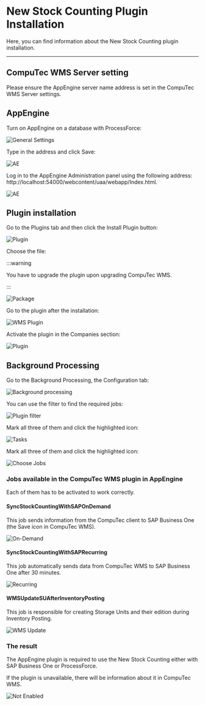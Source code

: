 # New Stock Counting Plugin Installation

Here, you can find information about the New Stock Counting plugin installation.

---

## CompuTec WMS Server setting

Please ensure the AppEngine server name address is set in the CompuTec WMS Server settings.

## AppEngine

Turn on AppEngine on a database with ProcessForce:

![General Settings](./media/general-settings.png)

Type in the address and click Save:

![AE](./media/general-settings-ae.png)

Log in to the AppEngine Administration panel using the following address: http://localhost:54000/webcontent/uaa/webapp/Index.html.

![AE](./app-enginge-administration-panel.png)

## Plugin installation

Go to the Plugins tab and then click the Install Plugin button:

![Plugin](./media/plugins-install.png)

Choose the file:

:::warning

You have to upgrade the plugin upon upgrading CompuTec WMS.

:::

![Package](./media/plugin-package.png)

Go to the plugin after the installation:

![WMS Plugin](./media/computec-wms-plugin.png)

Activate the plugin in the Companies section:

![Plugin](./media/plugin-activation.png)

## Background Processing

Go to the Background Processing, the Configuration tab:

![Background processing](./media/background-processing.png)

You can use the filter to find the required jobs:

![Plugin filter](./media/plugin-filter.png)

Mark all three of them and click the highlighted icon:

![Tasks](./media/tasks.png)

Mark all three of them and click the highlighted icon:

![Choose Jobs](./media/jobs-choosing.png)

### Jobs available in the CompuTec WMS plugin in AppEngine

Each of them has to be activated to work correctly.

#### SyncStockCountingWithSAPOnDemand

This job sends information from the CompuTec client to SAP Business One (the Save icon in CompuTec WMS).

![On-Demand](./media/sync-sap-on-demand.png)

#### SyncStockCountingWithSAPRecurring

This job automatically sends data from CompuTec WMS to SAP Business One after 30 minutes.

![Recurring](./media/sync-sap-recurring.png)

#### WMSUpdateSUAfterInventoryPosting

This job is responsible for creating Storage Units and their edition during Inventory Posting.

![WMS Update](./media/wms-update-su.png)

### The result

The AppEngine plugin is required to use the New Stock Counting either with SAP Business One or ProcessForce.

If the plugin is unavailable, there will be information about it in CompuTec WMS.

![Not Enabled](./media/plugin-not-enabled.png)
